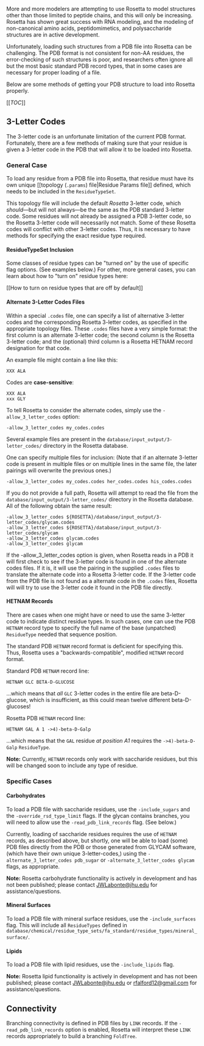 More and more modelers are attempting to use Rosetta to model structures other than those limited to peptide chains, and this will only be increasing. Rosetta has shown great success with RNA modeling, and the modeling of non-canonical amino acids, peptidomimetics, and polysaccharide structures are in active development.

Unfortunately, loading such structures from a PDB file into Rosetta can be challenging. The PDB format is not consistent for non-AA residues, the error-checking of such structures is poor, and researchers often ignore all but the most basic standard PDB record types, that in some cases are necessary for proper loading of a file.

Below are some methods of getting your PDB structure to load into Rosetta properly.

[[_TOC_]]

## 3-Letter Codes
The 3-letter code is an unfortunate limitation of the current PDB format. Fortunately, there are a few methods of making sure that your residue is given a 3-letter code in the PDB that will allow it to be loaded into Rosetta.

### General Case
To load any residue from a PDB file into Rosetta, that residue must have its own unique [[topology (`.params`) file|Residue Params file]] defined, which needs to be included in the `ResidueTypeSet`.

This topology file will include the default _Rosetta_ 3-letter code, which _should_—but will not always—be the same as the PDB standard 3-letter code. Some residues will not already be assigned a PDB 3-letter code, so the Rosetta 3-letter code will necessarily not match. Some of these Rosetta codes will conflict with other 3-letter codes. Thus, it is necessary to have methods for specifying the exact residue type required.

#### ResidueTypeSet Inclusion
Some classes of residue types can be "turned on" by the use of specific flag options. (See examples below.) For other, more general cases, you can learn about how to "turn on" residue types here:

[[How to turn on residue types that are off by default]]

#### Alternate 3-Letter Codes Files
Within a special `.codes` file, one can specify a list of alternative 3-letter codes and the corresponding Rosetta 3-letter codes, as specified in the appropriate topology files. These `.codes` files have a very simple format: the first column is an alternate 3-letter code; the second column is the Rosetta 3-letter code; and the (optional) third column is a Rosetta HETNAM record designation for that code.

An example file might contain a line like this:
```
XXX ALA
```

Codes are **case-sensitive**:
```
XXX ALA
xxx GLY
```

To tell Rosetta to consider the alternate codes, simply use the `-allow_3_letter_codes` option:
```
-allow_3_letter_codes my_codes.codes
```

Several example files are present in the `database/input_output/3-letter_codes/` directory in the Rosetta database.

One can specify multiple files for inclusion: (Note that if an alternate 3-letter code is present in multiple files or on multiple lines in the same file, the later pairings will overwrite the previous ones.)
```
-allow_3_letter_codes my_codes.codes her_codes.codes his_codes.codes
``` 

If you do not provide a full path, Rosetta will attempt to read the file from the `database/input_output/3-letter_codes/` directory in the Rosetta database. All of the following obtain the same result:
```
-allow_3_letter_codes ${ROSETTA}/database/input_output/3-letter_codes/glycam.codes
-allow_3_letter_codes ${ROSETTA}/database/input_output/3-letter_codes/glycam
-allow_3_letter_codes glycam.codes
-allow_3_letter_codes glycam
```

If the -allow_3_letter_codes option is given, when Rosetta reads in a PDB it will first check to see if the 3-letter code is found in one of the alternate codes files. If it is, it will use the pairing in the supplied `.codes` files to translate the alternate code into a Rosetta 3-letter code. If the 3-letter code from the PDB file is not found as a alternate code in the `.codes` files, Rosetta will will try to use the 3-letter code it found in the PDB file directly.

#### HETNAM Records
There are cases when one might have or need to use the same 3-letter code to indicate distinct residue types. In such cases, one can use the PDB `HETNAM` record type to specify the full name of the base (unpatched) `ResidueType` needed that sequence position.

The standard PDB `HETNAM` record format is deficient for specifying this. Thus, Rosetta uses a "backwards-compatible", modified `HETNAM` record format.

Standard PDB `HETNAM` record line:
```
HETNAM GLC BETA-D-GLUCOSE
``` 
…which means that _all_ `GLC` 3-letter codes in the entire file are beta-D-glucose, which is insufficient, as this could mean twelve different beta-D-glucoses!

Rosetta PDB `HETNAM` record line:
```
HETNAM GAL A 1 ->4)-beta-D-Galp
``` 
…which means that the `GAL` residue _at position A1_ requires the `->4)-beta-D-Galp` `ResidueType`.

 **Note:** Currently, `HETNAM` records only work with saccharide residues, but this will be changed soon to include any type of residue.

### Specific Cases
#### Carbohydrates
To load a PDB file with saccharide residues, use the `-include_sugars` and the `-override_rsd_type_limit` flags. If the glycan contains branches, you will need to allow use the `-read_pdb_link_records` flag. (See below.)

Currently, loading of saccharide residues requires the use of `HETNAM` records, as described above, but shortly, one will be able to load (some) PDB files directly from the PDB or those generated from GLYCAM software, (which have their own unique 3-letter-codes,) using the `-alternate_3_letter_codes pdb_sugar` or `-alternate_3_letter_codes glycam` flags, as appropriate.

 **Note:** Rosetta carbohydrate functionality is actively in development and has not been published; please contact <JWLabonte@jhu.edu> for assistance/questions.

#### Mineral Surfaces
To load a PDB file with mineral surface residues, use the `-include_surfaces` flag. This will include all `ResidueTypes` defined in `database/chemical/residue_type_sets/fa_standard/residue_types/mineral_surface/`.

#### Lipids
To load a PDB file with lipid residues, use the `-include_lipids` flag.

 **Note:** Rosetta lipid functionality is actively in development and has not been published; please contact <JWLabonte@jhu.edu> or <rfalford12@gmail.com> for assistance/questions.

## Connectivity
Branching connectivity is defined in PDB files by `LINK` records. If the `-read_pdb_link_records` option is enabled, Rosetta will interpret these `LINK` records appropriately to build a branching `FoldTree`.